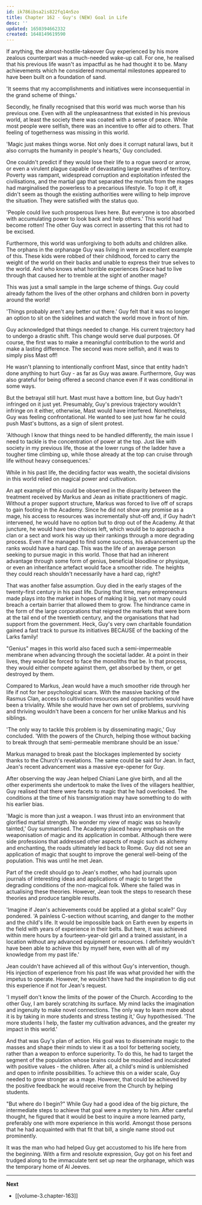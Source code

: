```yaml
---
id: ik786ibsa2is822fq14n5zo
title: Chapter 162 - Guy's (NEW) Goal in Life
desc: ''
updated: 1650394662332
created: 1648149619590
---
```


If anything, the almost-hostile-takeover Guy experienced by his more zealous counterpart was a much-needed wake-up call. For one, he realised that his previous life wasn't as impactful as he had thought it to be. Many achievements which he considered monumental milestones appeared to have been built on a foundation of sand.

'It seems that my accomplishments and initiatives were inconsequential in the grand scheme of things.'

Secondly, he finally recognised that this world was much worse than his previous one. Even with all the unpleasantness that existed in his previous world, at least the society there was coated with a sense of peace. While most people were selfish, there was an incentive to offer aid to others. That feeling of togetherness was missing in this world.

'Magic just makes things worse. Not only does it corrupt natural laws, but it also corrupts the humanity in people's hearts,' Guy concluded.

One couldn't predict if they would lose their life to a rogue sword or arrow, or even a virulent plague capable of devastating large swathes of territory. Poverty was rampant, widespread corruption and exploitation infested the civilisations, and the martial gap that separated the mortals from the mages had marginalised the powerless to a precarious lifestyle. To top it off, it didn't seem as though the existing authorities were willing to help improve the situation. They were satisfied with the status quo.

'People could live such prosperous lives here. But everyone is too absorbed with accumulating power to look back and help others.' This world had become rotten! The other Guy was correct in asserting that this rot had to be excised.

Furthermore, this world was unforgiving to both adults and children alike. The orphans in the orphanage Guy was living in were an excellent example of this. These kids were robbed of their childhood, forced to carry the weight of the world on their backs and unable to express their true selves to the world. And who knows what horrible experiences Grace had to live through that caused her to tremble at the sight of another mage?

This was just a small sample in the large scheme of things. Guy could already fathom the lives of the other orphans and children born in poverty around the world!

'Things probably aren't any better out there.' Guy felt that it was no longer an option to sit on the sidelines and watch the world move in front of him.

Guy acknowledged that things needed to change. His current trajectory had to undergo a drastic shift. This change would serve dual purposes. Of course, the first was to make a meaningful contribution to the world and make a lasting difference. The second was more selfish, and it was to simply piss Mast off!

He wasn't planning to intentionally confront Mast, since that entity hadn't done anything to hurt Guy - as far as Guy was aware. Furthermore, Guy was also grateful for being offered a second chance even if it was conditional in some ways.

But the betrayal still hurt. Mast must have a bottom line, but Guy hadn't infringed on it just yet. Presumably, Guy's previous trajectory wouldn't infringe on it either, otherwise, Mast would have interfered. Nonetheless, Guy was feeling confrontational. He wanted to see just how far he could push Mast's buttons, as a sign of silent protest.

'Although I know that things need to be handled differently, the main issue I need to tackle is the concentration of power at the top. Just like with society in my previous life, those at the lower rungs of the ladder have a tougher time climbing up, while those already at the top can cruise through life without heavy consequences.'

While in his past life, the deciding factor was wealth, the societal divisions in this world relied on magical power and cultivation.

An apt example of this could be observed in the disparity between the treatment received by Markus and Jean as initiate practitioners of magic. Without a proper support structure, Markus was forced to live off of scraps to gain footing in the Academy. Since he did not show any promise as a mage, his access to resources was incrementally shut-off and, if Guy hadn't intervened, he would have no option but to drop out of the Academy. At that juncture, he would have two choices left, which would be to approach a clan or a sect and work his way up their rankings through a more degrading process. Even if he managed to find some success, his advancement up the ranks would have a hard cap. This was the life of an average person seeking to pursue magic in this world. Those that had an inherent advantage through some form of genius, beneficial bloodline or physique, or even an inheritance artefact would face a smoother ride. The heights they could reach shouldn't necessarily have a hard cap, right?

That was another false assumption. Guy died in the early stages of the twenty-first century in his past life. During that time, many entrepreneurs made plays into the market in hopes of making it big, yet not many could breach a certain barrier that allowed them to grow. The hindrance came in the form of the large corporations that reigned the markets that were born at the tail end of the twentieth century, and the organisations that had support from the government. Heck, Guy's very own charitable foundation gained a fast track to pursue its initiatives BECAUSE of the backing of the Larks family!

"Genius" mages in this world also faced such a semi-impermeable membrane when advancing through the societal ladder. At a point in their lives, they would be forced to face the monoliths that be. In that process, they would either compete against them, get absorbed by them, or get destroyed by them.

Compared to Markus, Jean would have a much smoother ride through her life if not for her psychological scars. With the massive backing of the Rasmus Clan, access to cultivation resources and opportunities would have been a triviality. While she would have her own set of problems, surviving and thriving wouldn't have been a concern for her unlike Markus and his siblings. 

'The only way to tackle this problem is by disseminating magic,' Guy concluded. 'With the powers of the Church, helping those without backing to break through that semi-permeable membrane should be an issue.'

Markus managed to break past the blockages implemented by society thanks to the Church's revelations. The same could be said for Jean. In fact, Jean's recent advancement was a massive eye-opener for Guy.

After observing the way Jean helped Chiani Lane give birth, and all the other experiments she undertook to make the lives of the villagers healthier, Guy realised that there were facets to magic that he had overlooked. The conditions at the time of his transmigration may have something to do with his earlier bias. 

'Magic is more than just a weapon. I was thrust into an environment that glorified martial strength. No wonder my view of magic was so heavily tainted,' Guy summarised. The Academy placed heavy emphasis on the weaponisation of magic and its application in combat. Although there were side professions that addressed other aspects of magic such as alchemy and enchanting, the roads ultimately led back to Rome. Guy did not see an application of magic that sought to improve the general well-being of the population. This was until he met Jean.

Part of the credit should go to Jean's mother, who had journals upon journals of interesting ideas and applications of magic to target the degrading conditions of the non-magical folk. Where she failed was in actualising these theories. However, Jean took the steps to research these theories and produce tangible results.

'Imagine if Jean's achievements could be applied at a global scale?' Guy pondered. 'A painless C-section without scarring, and danger to the mother and the child's life. It would be impossible back on Earth even by experts in the field with years of experience in their belts. But here, it was achieved within mere hours by a fourteen-year-old girl and a trained assistant, in a location without any advanced equipment or resources. I definitely wouldn't have been able to achieve this by myself here, even with all of my knowledge from my past life.'

Jean couldn't have achieved all of this without Guy's intervention, though. His injection of experience from his past life was what provided her with the impetus to operate. However, he wouldn't have had the inspiration to dig out this experience if not for Jean's request.

'I myself don't know the limits of the power of the Church. According to the other Guy, I am barely scratching its surface. My mind lacks the imagination and ingenuity to make novel connections. The only way to learn more about it is by taking in more students and stress testing it,' Guy hypothesised. 'The more students I help, the faster my cultivation advances, and the greater my impact in this world.'

And that was Guy's plan of action. His goal was to disseminate magic to the masses and shape their minds to view it as a tool for bettering society, rather than a weapon to enforce superiority. To do this, he had to target the segment of the population whose brains could be moulded and inculcated with positive values - the children. After all, a child's mind is unblemished and open to infinite possibilities. To achieve this on a wider scale, Guy needed to grow stronger as a mage. However, that could be achieved by the positive feedback he would receive from the Church by helping students.

"But where do I begin?" While Guy had a good idea of the big picture, the intermediate steps to achieve that goal were a mystery to him. After careful thought, he figured that it would be best to inquire a more learned party, preferably one with more experience in this world. Amongst those persons that he had acquainted with that fit that bill, a single name stood out prominently.

It was the man who had helped Guy get accustomed to his life here from the beginning. With a firm and resolute expression, Guy got on his feet and trudged along to the immaculate tent set up near the orphanage, which was the temporary home of Al Jeeves.

____

**Next**
* [[volume-3.chapter-163]]
